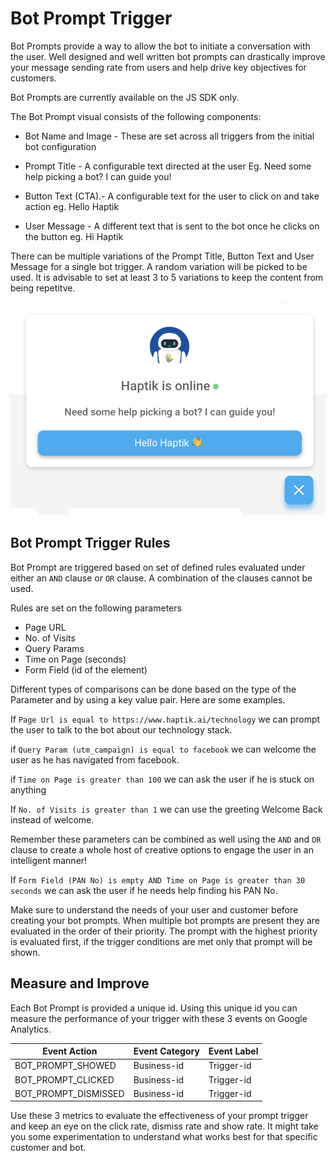 # Bot Prompt Trigger

Bot Prompts provide a way to allow the bot to initiate a conversation with the user. Well designed and well written bot prompts can drastically improve your message sending rate from users and help drive key objectives for customers.

Bot Prompts are currently available on the JS SDK only.

The Bot Prompt visual consists of the following components:

- Bot Name and Image -  These are set across all triggers from the initial bot configuration

- Prompt Title - A configurable text directed at the user Eg. Need some help picking a bot? I can guide you!

- Button Text (CTA).- A configurable text for the user to click on and take action eg. Hello Haptik

- User Message - A different text that is sent to the bot once he clicks on the button eg. Hi Haptik

There can be multiple variations of the Prompt Title, Button Text and User Message for a single bot trigger. A random variation will be picked to be used. It is advisable to set at least 3 to 5 variations to keep the content from being repetitve.

![sample_bot_prompt](bot-prompt-sample.png)

## Bot Prompt Trigger Rules

Bot Prompt are triggered based on set of defined rules evaluated under either an `AND` clause or `OR` clause. A combination of the clauses cannot be used.

Rules are set on the following parameters

- Page URL 
- No. of Visits
- Query Params
- Time on Page (seconds)
- Form Field (id of the element)

Different types of comparisons can be done based on the type of the Parameter and by using a key value pair. Here are some examples.

If `Page Url is equal to https://www.haptik.ai/technology` we can prompt the user to talk to the bot about our technology stack.

if `Query Param (utm_campaign) is equal to facebook` we can welcome the user as he has navigated from facebook.

if `Time on Page is greater than 100` we can ask the user if he is stuck on anything

If `No. of Visits is greater than 1` we can use the greeting Welcome Back instead of welcome.

Remember these parameters can be combined as well using the `AND` and `OR` clause to create a whole host of creative options to engage the user in an intelligent manner! 

If `Form Field (PAN No) is empty AND Time on Page is greater than 30 seconds` we can ask the user if he needs help finding his PAN No.

Make sure to understand the needs of your user and customer before creating your bot prompts. When multiple bot prompts are present they are evaluated in the order of their priority. The prompt with the highest priority is evaluated first, if the trigger conditions are met only that prompt will be shown.

## Measure and Improve

Each Bot Prompt is provided a unique id. Using this unique id you can measure the performance of your trigger with these 3 events on Google Analytics.

| Event Action         | Event Category | Event Label |
| -------------------- | -------------- | ----------- |
| BOT_PROMPT_SHOWED    | Business-id    | Trigger-id  |
| BOT_PROMPT_CLICKED   | Business-id    | Trigger-id  |
| BOT_PROMPT_DISMISSED | Business-id    | Trigger-id  |

Use these 3 metrics to evaluate the effectiveness of your prompt trigger and keep an eye on the click rate, dismiss rate and show rate. It might take you some experimentation to understand what works best for that specific customer and bot.
